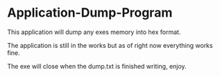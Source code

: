 # Application-Dump-Program
This application will dump any exes memory into hex format.

The application is still in the works but as of right now everything works fine.

The exe will close when the dump.txt is finished writing, enjoy.
